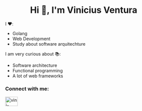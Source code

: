 <h1 align="center">Hi 👋, I'm Vinicius Ventura</h1>

I ❤️:
- Golang
- Web Development
- Study about software arquitechture

I am very curious about 📚:
- Software architecture
- Functional programming
- A lot of web frameworks

<h3 align="left">Connect with me:</h3>
<p align="left">
<a href="https://linkedin.com/in/vini-ventura29" target="blank"><img align="center" src="https://raw.githubusercontent.com/rahuldkjain/github-profile-readme-generator/master/src/images/icons/Social/linked-in-alt.svg" alt="vini-ventura29" height="30" width="40" /></a>
</p>
